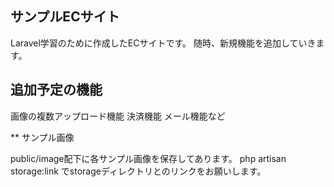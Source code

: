 ## サンプルECサイト

Laravel学習のために作成したECサイトです。
随時、新規機能を追加していきます。

## 追加予定の機能

画像の複数アップロード機能
決済機能
メール機能など

** サンプル画像

public/image配下に各サンプル画像を保存してあります。
php artisan storage:link でstorageディレクトリとのリンクをお願いします。
